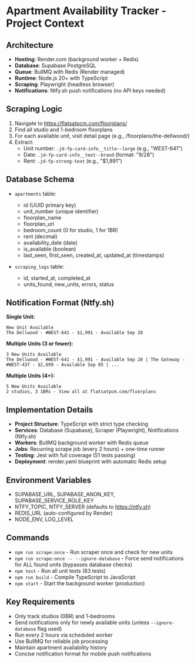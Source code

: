 # Apartment Availability Tracker - Project Context

## Architecture
- **Hosting**: Render.com (background worker + Redis)
- **Database**: Supabase PostgreSQL  
- **Queue**: BullMQ with Redis (Render managed)
- **Runtime**: Node.js 20+ with TypeScript
- **Scraping**: Playwright (headless browser)
- **Notifications**: Ntfy.sh push notifications (no API keys needed)

## Scraping Logic
1. Navigate to https://flatsatpcm.com/floorplans/
2. Find all studio and 1-bedroom floorplans
3. For each available unit, visit detail page (e.g., /floorplans/the-dellwood/)
4. Extract:
   - Unit number: `.jd-fp-card-info__title--large` (e.g., "WEST-641")
   - Date: `.jd-fp-card-info__text--brand` (format: "9/28")
   - Rent: `.jd-fp-strong-text` (e.g., "$1,991")

## Database Schema
- `apartments` table:
  - id (UUID primary key)
  - unit_number (unique identifier)
  - floorplan_name 
  - floorplan_url
  - bedroom_count (0 for studio, 1 for 1BR)
  - rent (decimal)
  - availability_date (date)
  - is_available (boolean)
  - last_seen, first_seen, created_at, updated_at (timestamps)

- `scraping_logs` table:
  - id, started_at, completed_at
  - units_found, new_units, errors, status

## Notification Format (Ntfy.sh)
**Single Unit:**
```
New Unit Available
The Dellwood - #WEST-641 - $1,991 - Available Sep 28
```

**Multiple Units (3 or fewer):**
```
3 New Units Available
The Dellwood - #WEST-641 - $1,991 - Available Sep 28 | The Gateway - #WEST-437 - $2,699 - Available Sep 05 | ...
```

**Multiple Units (4+):**
```
5 New Units Available
2 studios, 3 1BRs - View all at flatsatpcm.com/floorplans
```

## Implementation Details
- **Project Structure**: TypeScript with strict type checking
- **Services**: Database (Supabase), Scraper (Playwright), Notifications (Ntfy.sh)
- **Workers**: BullMQ background worker with Redis queue
- **Jobs**: Recurring scrape job (every 2 hours) + one-time runner
- **Testing**: Jest with full coverage (51 tests passing)
- **Deployment**: render.yaml blueprint with automatic Redis setup

## Environment Variables
- SUPABASE_URL, SUPABASE_ANON_KEY, SUPABASE_SERVICE_ROLE_KEY
- NTFY_TOPIC, NTFY_SERVER (defaults to https://ntfy.sh)
- REDIS_URL (auto-configured by Render)
- NODE_ENV, LOG_LEVEL

## Commands
- `npm run scrape:once` - Run scraper once and check for new units
- `npm run scrape:once -- --ignore-database` - Force send notifications for ALL found units (bypasses database checks)
- `npm test` - Run all unit tests (83 tests)
- `npm run build` - Compile TypeScript to JavaScript
- `npm start` - Start the background worker (production)

## Key Requirements
- Only track studios (0BR) and 1-bedrooms
- Send notifications only for newly available units (unless `--ignore-database` flag used)
- Run every 2 hours via scheduled worker
- Use BullMQ for reliable job processing
- Maintain apartment availability history
- Concise notification format for mobile push notifications